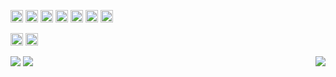 <!-- ![](https://visitor-badge.laobi.icu/badge?page_id=AnisDhia.AnisDhia)
[![Github](https://img.shields.io/github/followers/AnisDhia?label=Follow&style=social)](https://github.com/CharalambosIoannou) -->

<code><img height="20" src="https://img.icons8.com/color/48/000000/c-plus-plus-logo.png"></code>
<code><img height="20" src="https://img.icons8.com/color/452/c-programming.png"></code>
<code><img height="20" src="https://img.icons8.com/color/48/000000/flutter.png"></code>
<code><img height="20" src="https://img.icons8.com/color/48/000000/dart.png"></code>
<code><img height="20" src="https://img.icons8.com/color/48/000000/firebase.png"></code>
<code><img height="20" src="https://img.icons8.com/color/48/000000/git.png"></code>
<code><img height="20" src="https://icons8.com/icon/lkk6STbDNYML/arch-linux"></code>
<!-- <code><img height="20" src="https://img.icons8.com/color/48/000000/figma--v1.png"></code> -->
<!-- <code><img height="20" src="https://img.icons8.com/color/48/000000/java-coffee-cup-logo--v1.png"></code> -->
<!-- <code><img height="20" src="https://img.icons8.com/color/48/000000/javascript--v1.png"></code> -->
<!-- <code><img height="20" src="https://img.icons8.com/color/48/000000/html-5--v1.png"></code> -->
<!-- <code><img height="20" src="https://img.icons8.com/color/48/000000/css3.png"></code> -->
<code><img height="20" src="https://img.icons8.com/fluency/48/000000/mysql-logo.png"></code>
<code><img height="20" src="https://img.icons8.com/fluency/48/000000/maria-db.png"></code>



<div>
    <img src="https://github-readme-stats.vercel.app/api?username=AnisDhia&count_private=true&show_icons=true&theme=codeSTACKr&include_all_commits=true"/>
    <img align="right" src="https://github-readme-stats.vercel.app/api/top-langs/?username=AnisDhia&theme=codeSTACKr&langs_count=8"/>    
    <img src="https://github-readme-streak-stats.herokuapp.com?user=AnisDhia&date_format=M%20j%5B%2C%20Y%5D&stroke=ff652f&border=0c1a25&background=09131b&ring=ff652f&fire=ffe400&currStreakNum=ffffff&sideNums=ffffff&currStreakLabel=ff652f&sideLabels=ff652f&dates=ffffff"/>
</div>

